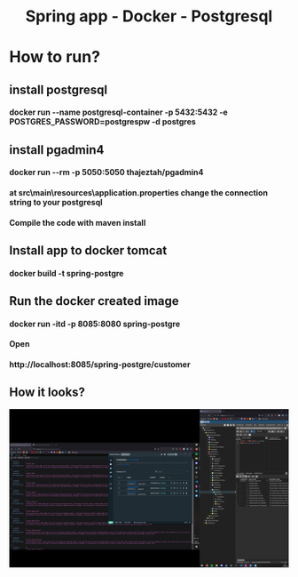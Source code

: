 <h1 align="center">Spring app - Docker - Postgresql</h1>

# How to run?

## install postgresql<br />

#### docker run --name postgresql-container -p 5432:5432 -e POSTGRES_PASSWORD=postgrespw -d postgres<br />

## install pgadmin4<br />

#### docker run --rm -p 5050:5050 thajeztah/pgadmin4 <br />

#### at src\main\resources\application.properties change the connection string to your postgresql<br />

#### Compile the code with maven install<br />

## Install app to docker tomcat<br />

#### docker build -t spring-postgre<br />

## Run the docker created image <br />

#### docker run -itd -p 8085:8080 spring-postgre<br />

#### Open<br />

#### http://localhost:8085/spring-postgre/customer<br />

## How it looks?

![Pgadmin on right, spring app on left, docker containers in middle](screenshot.png?raw=true "Screen Shot of Working Dockers")